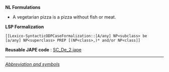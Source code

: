 __NL Formulations__ 



* A vegetarian pizza is a pizza without fish or meat.


  

__LSP Formalization__ 




```
[[Lexico-SyntacticODPCaseFormalization::[A/any] NP<subclass> be [a/any] NP<superclass> PREP [(NP<class>,)* and/or NP<class]]

```


__Reusable JAPE code__ 
 :
 [SC\_De\_2.jape](../../images/b/ba/SC_De_2.jape "SC De 2.jape") 





---



_[Abbreviation and symbols](../../Community/LSPSymbols "Community:LSPSymbols")_
